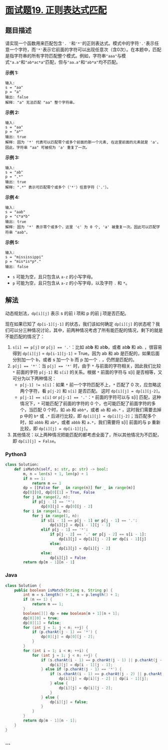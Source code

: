 # [面试题19. 正则表达式匹配](https://leetcode-cn.com/problems/zheng-ze-biao-da-shi-pi-pei-lcof/)

## 题目描述
请实现一个函数用来匹配包含`'. '`和`'*'`的正则表达式。模式中的字符`'.'`表示任意一个字符，而`'*'`表示它前面的字符可以出现任意次（含0次）。在本题中，匹配是指字符串的所有字符匹配整个模式。例如，字符串`"aaa"`与模式`"a.a"`和`"ab*ac*a"`匹配，但与`"aa.a"`和`"ab*a"`均不匹配。

**示例 1:**

```
输入:
s = "aa"
p = "a"
输出: false
解释: "a" 无法匹配 "aa" 整个字符串。
```

**示例 2:**

```
输入:
s = "aa"
p = "a*"
输出: true
解释: 因为 '*' 代表可以匹配零个或多个前面的那一个元素, 在这里前面的元素就是 'a'。因此，字符串 "aa" 可被视为 'a' 重复了一次。
```

**示例 3:**

```
输入:
s = "ab"
p = ".*"
输出: true
解释: ".*" 表示可匹配零个或多个（'*'）任意字符（'.'）。
```

**示例 4:**

```
输入:
s = "aab"
p = "c*a*b"
输出: true
解释: 因为 '*' 表示零个或多个，这里 'c' 为 0 个, 'a' 被重复一次。因此可以匹配字符串 "aab"。
```

**示例 5:**

```
输入:
s = "mississippi"
p = "mis*is*p*."
输出: false
```

- `s` 可能为空，且只包含从 `a-z` 的小写字母。
- `p` 可能为空，且只包含从 `a-z` 的小写字母，以及字符 `.` 和 `*`。


## 解法
动态规划法，`dp[i][j]` 表示 s 的前 i 项和 p 的前 j 项是否匹配。

现在如果已知了 `dp[i-1][j-1]` 的状态，我们该如何确定 `dp[i][j]` 的状态呢？我们可以分三种情况讨论，其中，前两种情况考虑了所有能匹配的情况，剩下的就是不能匹配的情况了：

1. `s[i] == p[j]` or `p[j] == '.'`：比如 ab**b** 和 ab**b**，或者 ab**b** 和 ab. ，很容易得到 `dp[i][j]` = `dp[i-1][j-1]` = True。因为 ab 和 ab 是匹配的，如果后面分别加一个 b，或者 s 加一个 b 而 p 加一个 `.` ，仍然是匹配的。
2. `p[j] == '*'`：当 `p[j] == '*'` 时，由于 `*` 与前面的字符相关，因此我们比较 `*` 前面的字符 `p[j-1]` 和 `s[i]` 的关系。根据 `*` 前面的字符与 s[i] 是否相等，又可分为以下两种情况：
    - `p[j-1] != s[i]`：如果 `*` 前一个字符匹配不上，`*` 匹配了 0 次，应忽略这两个字符，看 `p[j-2]` 和 `s[i]` 是否匹配。 这时 `dp[i][j] = dp[i][j-2]`。
    - `p[j-1] == s[i]` or `p[j-1] == '.'`：`*` 前面的字符可以与 s[i] 匹配，这种情况下，`*` 可能匹配了前面的字符的 0 个，也可能匹配了前面字符的多个，当匹配 0 个时，如 `ab` 和 `abb*`，或者 `ab` 和 `ab.*` ，这时我们需要去掉 p 中的 `b*` 或 `.*` 后进行比较，即 `dp[i][j] = dp[i][j-2]`；当匹配多个时，如 `abbb` 和 `ab*`，或者 `abbb` 和 `a.*`，我们需要将 s[i] 前面的与 p 重新比较，即 `dp[i][j] = dp[i-1][j]`。
3. 其他情况：以上两种情况把能匹配的都考虑全面了，所以其他情况为不匹配，即 `dp[i][j] = False`。

### Python3
```python
class Solution:
    def isMatch(self, s: str, p: str) -> bool:
        m, n = len(s) + 1, len(p) + 1
        if n == 1:
            return m == 1
        dp = [[False for _ in range(n)] for _ in range(m)]
        dp[0][0], dp[0][1] = True, False
        for j in range(2, n):
            if p[j - 1] == '*':
                dp[0][j] = dp[0][j - 2]
        for i in range(1, m):
            for j in range(1, n):
                if s[i - 1] == p[j - 1] or p[j - 1] == '.':
                    dp[i][j] = dp[i - 1][j - 1]
                elif p[j - 1] == '*':
                    if p[j - 2] == '.' or p[j - 2] == s[i - 1]:
                        dp[i][j] = dp[i][j - 2] or dp[i - 1][j]
                    else:
                        dp[i][j] = dp[i][j - 2]
                else:
                    dp[i][j] = False
        return dp[m - 1][n - 1]

```

### Java
```java
class Solution {
    public boolean isMatch(String s, String p) {
        int m = s.length() + 1, n = p.length() + 1;
        if (n == 1) {
            return m == 1;
        }
        boolean[][] dp = new boolean[m + 1][n + 1];
        dp[0][0] = true;
        dp[0][1] = false;
        for (int j = 1; j < n; ++j) {
            if (p.charAt(j - 1) == '*') {
                dp[0][j] = dp[0][j - 2];
            }
        }
        for (int i = 1; i < m; ++i) {
            for (int j = 1; j < n; ++j) {
                if (s.charAt(i - 1) == p.charAt(j - 1) || p.charAt(j - 1) == '.') {
                    dp[i][j] = dp[i - 1][j - 1];
                } else if (p.charAt(j - 1) == '*') {
                    if (s.charAt(i - 1) == p.charAt(j - 2) || p.charAt(j - 2) == '.') {
                        dp[i][j] = dp[i][j - 2] || dp[i - 1][j];
                    } else {
                        dp[i][j] = dp[i][j - 2];
                    }
                } else {
                    dp[i][j] = false;
                }
            }
        }
        return dp[m - 1][n - 1];
    }
}
```

### ...
```

```
